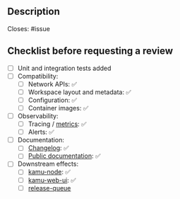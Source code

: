 ## Description

<!-- Link issues that will be closed automatically when this PR is merged -->
Closes: #issue

<!-- Describe your changes in detail for the reviewers (e.g. include your changelog entries) -->

## Checklist before requesting a review

- [ ] Unit and integration tests added
  <!-- Replace with ❌ if the statement is false and include an explanation -->
- [ ] Compatibility:
    <!-- Old clients can communicate to the new version without upgrading -->
  - [ ] Network APIs: ✅
    <!-- New version will work with the old workspaces, repositories, and metadata -->
  - [ ] Workspace layout and metadata: ✅
    <!-- New version can read existing user configs -->
  - [ ] Configuration: ✅
    <!-- Change does not includes new versions of any container images -->
  - [ ] Container images: ✅
- [ ] Observability:
    <!-- How will we know how the feature behaves in production, is it being used, is it working correctly? -->
  - [ ] Tracing / [metrics](https://github.com/kamu-data/kamu-standards/blob/master/metrics_design.md): ✅
    <!-- How will we find out that the feature breaks -->
  - [ ] Alerts: ✅
- [ ] Documentation:
    <!-- Document how your changes benefit or affect the *end user* -->
  - [ ] [Changelog](./CHANGELOG.md): ✅
    <!-- How will users find out about and learn how to use this feature?
         Leave checkmark if documentation is not required or generated via API schemas / CLI reference.
         Include a PR for `kamu-docs` repo or a ticket reference otherwise -->
  - [ ] [Public documentation](https://github.com/kamu-data/kamu-docs/): ✅
  <!-- If this change will require some updates in downstream services mark with ❌ -->
- [ ] Downstream effects:
    <!-- Will the node need to be updated, e.g. with new services or DI catalog configuration? -->
  - [ ] [kamu-node](https://github.com/kamu-data/kamu-node): ✅
    <!-- Will web-ui need to be updated, e.g. to new GQL / REST API schemas? -->
  - [ ] [kamu-web-ui](https://github.com/kamu-data/kamu-web-ui): ✅
    <!-- Non-trivial deployment instructions added to release queue -->
  - [ ] [release-queue](https://github.com/orgs/kamu-data/projects/4/views/1)